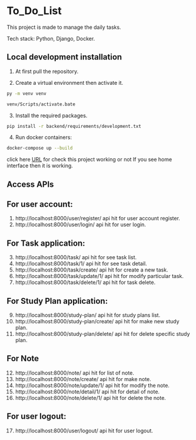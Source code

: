 # To_Do_List

This project is made to manage the daily tasks.

Tech stack: Python, Django, Docker.


## Local development installation
1. At first pull the repository.


2. Create a virtual environment then activate it.

```bash
py -m venv venv
```
```bash
venv/Scripts/activate.bate
```

3. Install the required packages.

```bash
pip install -r backend/requirements/development.txt
```


4. Run docker containers:

```bash
docker-compose up --build
```

click here [URL](http://localhost:8000/)  for check this project working or not
If you see home interface then it is working.

## Access APIs

## For user account:
1. http://localhost:8000/user/register/ api hit for user account register.
2. http://localhost:8000/user/login/ api hit for user login.

## For Task application:
3. http://localhost:8000/task/ api hit for see task list.
4. http://localhost:8000/task/1/ api hit for see task detail.
5. http://localhost:8000/task/create/ api hit for create a new task.
6. http://localhost:8000/task/update/1/ api hit for modify particular task.
7. http://localhost:8000/task/delete/1/ api hit for task delete.

## For Study Plan application:
9. http://localhost:8000/study-plan/ api hit for study plans list.
10. http://localhost:8000/study-plan/create/ api hit for make new study plan.
11. http://localhost:8000/study-plan/delete/ api hit for delete specific study plan.

## For Note
12. http://localhost:8000/note/ api hit for list of note.
13. http://localhost:8000/note/create/ api hit for make note.
14. http://localhost:8000/note/update/1/ api hit for modify the note.
15. http://localhost:8000/note/detail/1/ api hit for detail of note.
16. http://localhost:8000/note/delete/1/ api hit for delete the note.

## For user logout:
17. http://localhost:8000/user/logout/ api hit for user logout.
